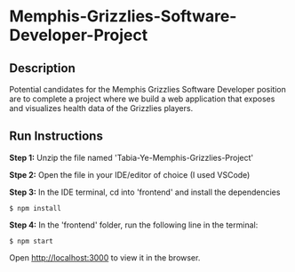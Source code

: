 # Memphis-Grizzlies-Software-Developer-Project
## Description
Potential candidates for the Memphis Grizzlies Software Developer position are to complete a project where we build a web application that exposes and visualizes health data of the Grizzlies players. 
## Run Instructions
**Step 1:** Unzip the file named 'Tabia-Ye-Memphis-Grizzlies-Project'

**Stpe 2:** Open the file in your IDE/editor of choice (I used VSCode)

**Step 3:** In the IDE terminal, cd into 'frontend' and install the dependencies
```
$ npm install
```

**Step 4:** In the 'frontend' folder, run the following line in the terminal: 
```
$ npm start
```

Open [http://localhost:3000](http://localhost:3000) to view it in the browser.
